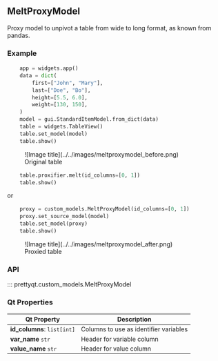 ## MeltProxyModel

Proxy model to unpivot a table from wide to long format, as known from pandas.

### Example

```py
    app = widgets.app()
    data = dict(
        first=["John", "Mary"],
        last=["Doe", "Bo"],
        height=[5.5, 6.0],
        weight=[130, 150],
    )
    model = gui.StandardItemModel.from_dict(data)
    table = widgets.TableView()
    table.set_model(model)
    table.show()
```

<figure markdown>
  ![Image title](../../images/meltproxymodel_before.png)
  <figcaption>Original table</figcaption>
</figure>



```py
    table.proxifier.melt(id_columns=[0, 1])
    table.show()
```
or
```py
    proxy = custom_models.MeltProxyModel(id_columns=[0, 1])
    proxy.set_source_model(model)
    table.set_model(proxy)
    table.show()
```
<figure markdown>
  ![Image title](../../images/meltproxymodel_after.png)
  <figcaption>Proxied table</figcaption>
</figure>

### API

::: prettyqt.custom_models.MeltProxyModel

### Qt Properties

| Qt Property                 | Description                             |
| ------------------------    | --------------------------------------- |
| **id_columns**: `list[int]` | Columns to use as identifier variables  |
| **var_name** `str`          | Header for variable column              |
| **value_name** `str`        | Header for value column                 |
